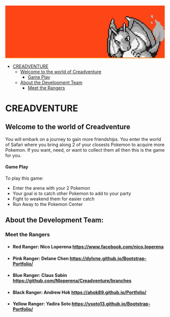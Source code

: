 ![Image of Site](public/images/readMe.jpg)


- [CREADVENTURE](#creadventure)
    - [Welcome to the world of Creadventure](#welcome-to-the-world-of-creadventure)
        - [Game Play](#game-play)
    - [About the Development Team](#about-the-development-team)
        - [Meet the Rangers](#meet-the-rangers)

# CREADVENTURE

## Welcome to the world of Creadventure
 You will embark on a journey to gain more friendships. You enter the world of Safari where you bring along 2 of your closests Pokemon to acquire more Pokemon. If you want, need, or want to collect them all then this is the game for you.

#### Game Play
To play this game:
 * Enter the arena with your 2 Pokemon
 * Your goal is to catch other Pokemon to add to your party
 * Fight to weakend them for easier catch
 * Run Away to the Pokemon Center

## About the Development Team:

### Meet the Rangers

* #### Red Ranger: Nico Loperena https://www.facebook.com/nico.loperena
* #### Pink Ranger: Delane Chen https://dylvne.github.io/Bootstrap-Portfolio/
* #### Blue Ranger: Claus Sabin https://github.com/Nloperena/Creadventure/branches
* #### Black Ranger: Andrew Hok https://ahok89.github.io/Portfolio/
* #### Yellow Ranger: Yadira Soto https://ysoto13.github.io/Bootstrap-Portfolio/



